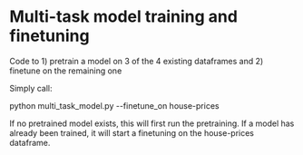 # Multi-task model training and finetuning

Code to 1) pretrain a model on 3 of the 4 existing dataframes and 2) finetune on the remaining one

Simply call: 

python multi_task_model.py --finetune_on house-prices

If no pretrained model exists, this will first run the pretraining. If a model has already been trained, it will start
a finetuning on the house-prices dataframe.
